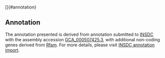 []{#annotation}

Annotation
----------

The annotation presented is derived from annotation submitted to
[INSDC](http://www.insdc.org) with the assembly accession
[GCA\_000507425.3](http://www.ebi.ac.uk/ena/data/view/GCA_000507425.3),
with additional non-coding genes derived from
[Rfam](http://rfam.xfam.org/). For more details, please visit [INSDC
annotation
import](http://ensemblgenomes.org/info/data/insdc_annotation).
